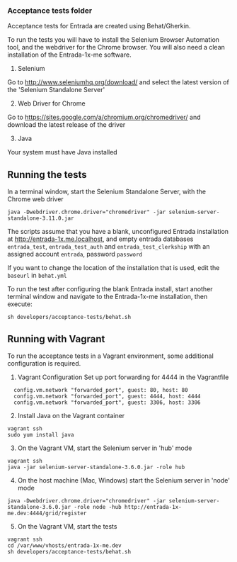 ### Acceptance tests folder

Acceptance tests for Entrada are created using Behat/Gherkin.

To run the tests you will have to install the Selenium Browser Automation tool, and the webdriver for the Chrome browser.
You will also need a clean installation of the Entrada-1x-me software.

1. Selenium

Go to <http://www.seleniumhq.org/download/> and select the latest version of the 'Selenium Standalone Server'

2. Web Driver for Chrome

Go to <https://sites.google.com/a/chromium.org/chromedriver/> and download the latest release of the driver

3. Java

Your system must have Java installed

## Running the tests

In a terminal window, start the Selenium Standalone Server, with the Chrome web driver

```
java -Dwebdriver.chrome.driver="chromedriver" -jar selenium-server-standalone-3.11.0.jar
```

The scripts assume that you have a blank, unconfigured Entrada installation at http://entrada-1x.me.localhost, 
and empty entrada databases `entrada_test`, `entrada_test_auth` and `entrada_test_clerkship` with an assigned account `entrada`, password `password`

If you want to change the location of the installation that is used, edit the `baseurl` in `behat.yml`

To run the test after configuring the blank Entrada install, start another terminal window and navigate to the Entrada-1x-me installation, then execute:

```
sh developers/acceptance-tests/behat.sh
```

## Running with Vagrant
To run the acceptance tests in a Vagrant environment, some additional configuration is required.

1. Vagrant Configuration
Set up port forwarding for 4444 in the Vagrantfile
```
  config.vm.network "forwarded_port", guest: 80, host: 80
  config.vm.network "forwarded_port", guest: 4444, host: 4444
  config.vm.network "forwarded_port", guest: 3306, host: 3306
```
2. Install Java on the Vagrant container
```
vagrant ssh
sudo yum install java
```
3. On the Vagrant VM, start the Selenium server in 'hub' mode
```
vagrant ssh
java -jar selenium-server-standalone-3.6.0.jar -role hub
```
4. On the host machine (Mac, Windows) start the Selenium server in 'node' mode
```
java -Dwebdriver.chrome.driver="chromedriver" -jar selenium-server-standalone-3.6.0.jar -role node -hub http://entrada-1x-me.dev:4444/grid/register
```
5. On the Vagrant VM, start the tests
```
vagrant ssh
cd /var/www/vhosts/entrada-1x-me.dev
sh developers/acceptance-tests/behat.sh
```